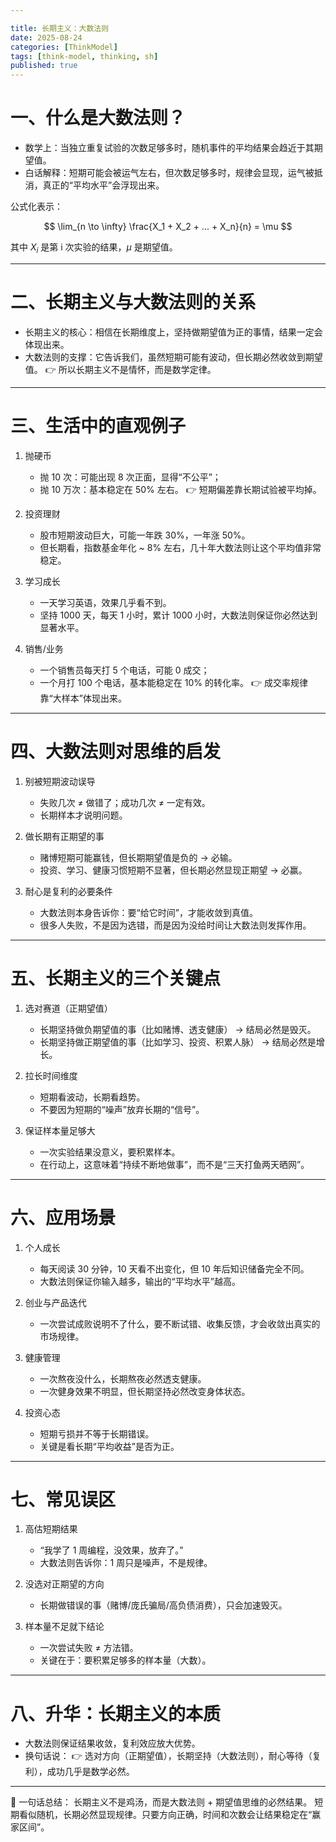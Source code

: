 ```yaml
---

title: 长期主义：大数法则
date: 2025-08-24
categories: [ThinkModel]
tags: [think-model, thinking, sh]
published: true
---
```


# 一、什么是大数法则？

* 数学上：当独立重复试验的次数足够多时，随机事件的平均结果会趋近于其期望值。
* 白话解释：短期可能会被运气左右，但次数足够多时，规律会显现，运气被抵消，真正的“平均水平”会浮现出来。

公式化表示：

$$
\lim_{n \to \infty} \frac{X_1 + X_2 + ... + X_n}{n} = \mu
$$

其中 $X_i$ 是第 i 次实验的结果，$\mu$ 是期望值。

---

# 二、长期主义与大数法则的关系

* 长期主义的核心：相信在长期维度上，坚持做期望值为正的事情，结果一定会体现出来。
* 大数法则的支撑：它告诉我们，虽然短期可能有波动，但长期必然收敛到期望值。
  👉 所以长期主义不是情怀，而是数学定律。

---

# 三、生活中的直观例子

1. 抛硬币

   * 抛 10 次：可能出现 8 次正面，显得“不公平”；
   * 抛 10 万次：基本稳定在 50% 左右。
     👉 短期偏差靠长期试验被平均掉。

2. 投资理财

   * 股市短期波动巨大，可能一年跌 30%，一年涨 50%。
   * 但长期看，指数基金年化 \~ 8% 左右，几十年大数法则让这个平均值非常稳定。

3. 学习成长

   * 一天学习英语，效果几乎看不到。
   * 坚持 1000 天，每天 1 小时，累计 1000 小时，大数法则保证你必然达到显著水平。

4. 销售/业务

   * 一个销售员每天打 5 个电话，可能 0 成交；
   * 一个月打 100 个电话，基本能稳定在 10% 的转化率。
     👉 成交率规律靠“大样本”体现出来。

---

# 四、大数法则对思维的启发

1. 别被短期波动误导

   * 失败几次 ≠ 做错了；成功几次 ≠ 一定有效。
   * 长期样本才说明问题。

2. 做长期有正期望的事

   * 赌博短期可能赢钱，但长期期望值是负的 → 必输。
   * 投资、学习、健康习惯短期不显著，但长期必然显现正期望 → 必赢。

3. 耐心是复利的必要条件

   * 大数法则本身告诉你：要“给它时间”，才能收敛到真值。
   * 很多人失败，不是因为选错，而是因为没给时间让大数法则发挥作用。

---

# 五、长期主义的三个关键点

1. 选对赛道（正期望值）

   * 长期坚持做负期望值的事（比如赌博、透支健康） → 结局必然是毁灭。
   * 长期坚持做正期望值的事（比如学习、投资、积累人脉） → 结局必然是增长。

2. 拉长时间维度

   * 短期看波动，长期看趋势。
   * 不要因为短期的“噪声”放弃长期的“信号”。

3. 保证样本量足够大

   * 一次实验结果没意义，要积累样本。
   * 在行动上，这意味着“持续不断地做事”，而不是“三天打鱼两天晒网”。

---

# 六、应用场景

1. 个人成长

   * 每天阅读 30 分钟，10 天看不出变化，但 10 年后知识储备完全不同。
   * 大数法则保证你输入越多，输出的“平均水平”越高。

2. 创业与产品迭代

   * 一次尝试成败说明不了什么，要不断试错、收集反馈，才会收敛出真实的市场规律。

3. 健康管理

   * 一次熬夜没什么，长期熬夜必然透支健康。
   * 一次健身效果不明显，但长期坚持必然改变身体状态。

4. 投资心态

   * 短期亏损并不等于长期错误。
   * 关键是看长期“平均收益”是否为正。

---

# 七、常见误区

1. 高估短期结果

   * “我学了 1 周编程，没效果，放弃了。”
   * 大数法则告诉你：1 周只是噪声，不是规律。

2. 没选对正期望的方向

   * 长期做错误的事（赌博/庞氏骗局/高负债消费），只会加速毁灭。

3. 样本量不足就下结论

   * 一次尝试失败 ≠ 方法错。
   * 关键在于：要积累足够多的样本量（大数）。

---

# 八、升华：长期主义的本质

* 大数法则保证结果收敛，复利效应放大优势。
* 换句话说：
  👉 选对方向（正期望值），长期坚持（大数法则），耐心等待（复利），成功几乎是数学必然。

---

📌 一句话总结：
长期主义不是鸡汤，而是大数法则 + 期望值思维的必然结果。
短期看似随机，长期必然显现规律。只要方向正确，时间和次数会让结果稳定在“赢家区间”。

